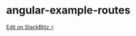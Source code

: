 # angular-example-routes

[Edit on StackBlitz ⚡️](https://stackblitz.com/edit/angular-example-routes)